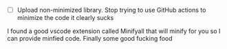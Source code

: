 - [ ] Upload non-minimized library. Stop trying to use GitHub actions to minimize the code it clearly sucks

I found a good vscode extension called Minifyall that will minify for you so I can provide minfied code. Finally some good fucking food
